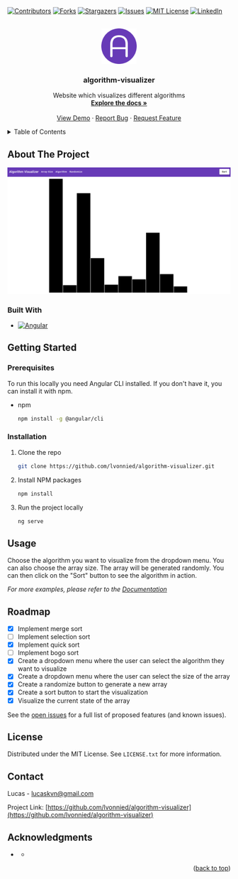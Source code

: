 <!-- Improved compatibility of back to top link: See: https://github.com/othneildrew/Best-README-Template/pull/73 -->
<a name="readme-top"></a>
<!--
*** Thanks for checking out the Best-README-Template. If you have a suggestion
*** that would make this better, please fork the repo and create a pull request
*** or simply open an issue with the tag "enhancement".
*** Don't forget to give the project a star!
*** Thanks again! Now go create something AMAZING! :D
-->



<!-- PROJECT SHIELDS -->
<!--
*** I'm using markdown "reference style" links for readability.
*** Reference links are enclosed in brackets [ ] instead of parentheses ( ).
*** See the bottom of this document for the declaration of the reference variables
*** for contributors-url, forks-url, etc. This is an optional, concise syntax you may use.
*** https://www.markdownguide.org/basic-syntax/#reference-style-links
-->
[![Contributors][contributors-shield]][contributors-url]
[![Forks][forks-shield]][forks-url]
[![Stargazers][stars-shield]][stars-url]
[![Issues][issues-shield]][issues-url]
[![MIT License][license-shield]][license-url]
[![LinkedIn][linkedin-shield]][linkedin-url]



<!-- PROJECT LOGO -->
<br />
<div align="center">
  <a href="https://github.com/lvonnied/algorithm-visualizer">
    <img src="./src/assets/logo.png" alt="Logo" width="80" height="80">
  </a>

<h3 align="center">algorithm-visualizer</h3>

  <p align="center">
    Website which visualizes different algorithms
    <br />
    <a href="https://github.com/lvonnied/algorithm-visualizer"><strong>Explore the docs »</strong></a>
    <br />
    <br />
    <a href="https://github.com/lvonnied/algorithm-visualizer">View Demo</a>
    ·
    <a href="https://github.com/lvonnied/algorithm-visualizer/issues/new?labels=bug&template=bug-report---.md">Report Bug</a>
    ·
    <a href="https://github.com/lvonnied/algorithm-visualizer/issues/new?labels=enhancement&template=feature-request---.md">Request Feature</a>
  </p>
</div>



<!-- TABLE OF CONTENTS -->
<details>
  <summary>Table of Contents</summary>
  <ol>
    <li>
      <a href="#about-the-project">About The Project</a>
      <ul>
        <li><a href="#built-with">Built With</a></li>
      </ul>
    </li>
    <li>
      <a href="#getting-started">Getting Started</a>
      <ul>
        <li><a href="#prerequisites">Prerequisites</a></li>
        <li><a href="#installation">Installation</a></li>
      </ul>
    </li>
    <li><a href="#usage">Usage</a></li>
    <li><a href="#roadmap">Roadmap</a></li>
    <li><a href="#contributing">Contributing</a></li>
    <li><a href="#license">License</a></li>
    <li><a href="#contact">Contact</a></li>
    <li><a href="#acknowledgments">Acknowledgments</a></li>
  </ol>
</details>



<!-- ABOUT THE PROJECT -->
## About The Project

[![algorithm-visualizer Screen Shot][product-screenshot]](https://lvonnied.github.io/algorithm-visualizer/)

### Built With

* [![Angular][Angular.io]][Angular-url]

<!-- GETTING STARTED -->
## Getting Started

### Prerequisites

To run this locally you need Angular CLI installed. If you don't have it, you can install it with npm.
* npm
  ```sh
  npm install -g @angular/cli
  ```

### Installation

1. Clone the repo
   ```sh
   git clone https://github.com/lvonnied/algorithm-visualizer.git
   ```
2. Install NPM packages
   ```sh
   npm install
   ```
3. Run the project locally
   ```sh
   ng serve
   ```

<!-- USAGE EXAMPLES -->
## Usage

Choose the algorithm you want to visualize from the dropdown menu. You can also choose the array size. The array will be generated randomly. You can then click on the "Sort" button to see the algorithm in action.

_For more examples, please refer to the [Documentation](https://example.com)_

<!-- ROADMAP -->
## Roadmap

- [x] Implement merge sort
- [ ] Implement selection sort
- [x] Implement quick sort
- [ ] Implement bogo sort
- [x] Create a dropdown menu where the user can select the algorithm they want to visualize
- [x] Create a dropdown menu where the user can select the size of the array
- [x] Create a randomize button to generate a new array
- [x] Create a sort button to start the visualization
- [x] Visualize the current state of the array

See the [open issues](https://github.com/lvonnied/algorithm-visualizer/issues) for a full list of proposed features (and known issues).

<!-- LICENSE -->
## License

Distributed under the MIT License. See `LICENSE.txt` for more information.

<!-- CONTACT -->
## Contact

Lucas - lucaskvn@gmail.com

Project Link: [https://github.com/lvonnied/algorithm-visualizer](https://github.com/lvonnied/algorithm-visualizer)

<!-- ACKNOWLEDGMENTS -->
## Acknowledgments

* -

<p align="right">(<a href="#readme-top">back to top</a>)</p>


<!-- MARKDOWN LINKS & IMAGES -->
<!-- https://www.markdownguide.org/basic-syntax/#reference-style-links -->
[contributors-shield]: https://img.shields.io/github/contributors/lvonnied/algorithm-visualizer.svg?style=for-the-badge
[contributors-url]: https://github.com/lvonnied/algorithm-visualizer/graphs/contributors
[forks-shield]: https://img.shields.io/github/forks/lvonnied/algorithm-visualizer.svg?style=for-the-badge
[forks-url]: https://github.com/lvonnied/algorithm-visualizer/network/members
[stars-shield]: https://img.shields.io/github/stars/lvonnied/algorithm-visualizer.svg?style=for-the-badge
[stars-url]: https://github.com/lvonnied/algorithm-visualizer/stargazers
[issues-shield]: https://img.shields.io/github/issues/lvonnied/algorithm-visualizer.svg?style=for-the-badge
[issues-url]: https://github.com/lvonnied/algorithm-visualizer/issues
[license-shield]: https://img.shields.io/github/license/lvonnied/algorithm-visualizer.svg?style=for-the-badge
[license-url]: https://github.com/lvonnied/algorithm-visualizer/blob/master/LICENSE.txt
[linkedin-shield]: https://img.shields.io/badge/-LinkedIn-black.svg?style=for-the-badge&logo=linkedin&colorB=555
[linkedin-url]: https://linkedin.com/in/lucas-von-niederhäusern
[product-screenshot]: /src/assets/screenshot.png
[Next.js]: https://img.shields.io/badge/next.js-000000?style=for-the-badge&logo=nextdotjs&logoColor=white
[Next-url]: https://nextjs.org/
[React.js]: https://img.shields.io/badge/React-20232A?style=for-the-badge&logo=react&logoColor=61DAFB
[React-url]: https://reactjs.org/
[Vue.js]: https://img.shields.io/badge/Vue.js-35495E?style=for-the-badge&logo=vuedotjs&logoColor=4FC08D
[Vue-url]: https://vuejs.org/
[Angular.io]: https://img.shields.io/badge/Angular-DD0031?style=for-the-badge&logo=angular&logoColor=white
[Angular-url]: https://angular.io/
[Svelte.dev]: https://img.shields.io/badge/Svelte-4A4A55?style=for-the-badge&logo=svelte&logoColor=FF3E00
[Svelte-url]: https://svelte.dev/
[Laravel.com]: https://img.shields.io/badge/Laravel-FF2D20?style=for-the-badge&logo=laravel&logoColor=white
[Laravel-url]: https://laravel.com
[Bootstrap.com]: https://img.shields.io/badge/Bootstrap-563D7C?style=for-the-badge&logo=bootstrap&logoColor=white
[Bootstrap-url]: https://getbootstrap.com
[JQuery.com]: https://img.shields.io/badge/jQuery-0769AD?style=for-the-badge&logo=jquery&logoColor=white
[JQuery-url]: https://jquery.com 